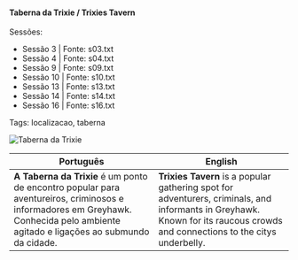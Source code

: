 
#### Taberna da Trixie / Trixies Tavern

Sessões:  
- Sessão 3 | Fonte: s03.txt  
- Sessão 4 | Fonte: s04.txt  
- Sessão 9 | Fonte: s09.txt  
- Sessão 10 | Fonte: s10.txt  
- Sessão 13 | Fonte: s13.txt  
- Sessão 14 | Fonte: s14.txt  
- Sessão 16 | Fonte: s16.txt  

Tags: localizacao, taberna

![Taberna da Trixie](assets/location/location_blank.png)

| Português                                                                                                                                                                          | English                                                                                                                                                                      |
| ---------------------------------------------------------------------------------------------------------------------------------------------------------------------------------- | ---------------------------------------------------------------------------------------------------------------------------------------------------------------------------- |
| **A Taberna da Trixie** é um ponto de encontro popular para aventureiros, criminosos e informadores em Greyhawk. Conhecida pelo ambiente agitado e ligações ao submundo da cidade. | **Trixies Tavern** is a popular gathering spot for adventurers, criminals, and informants in Greyhawk. Known for its raucous crowds and connections to the citys underbelly. |

